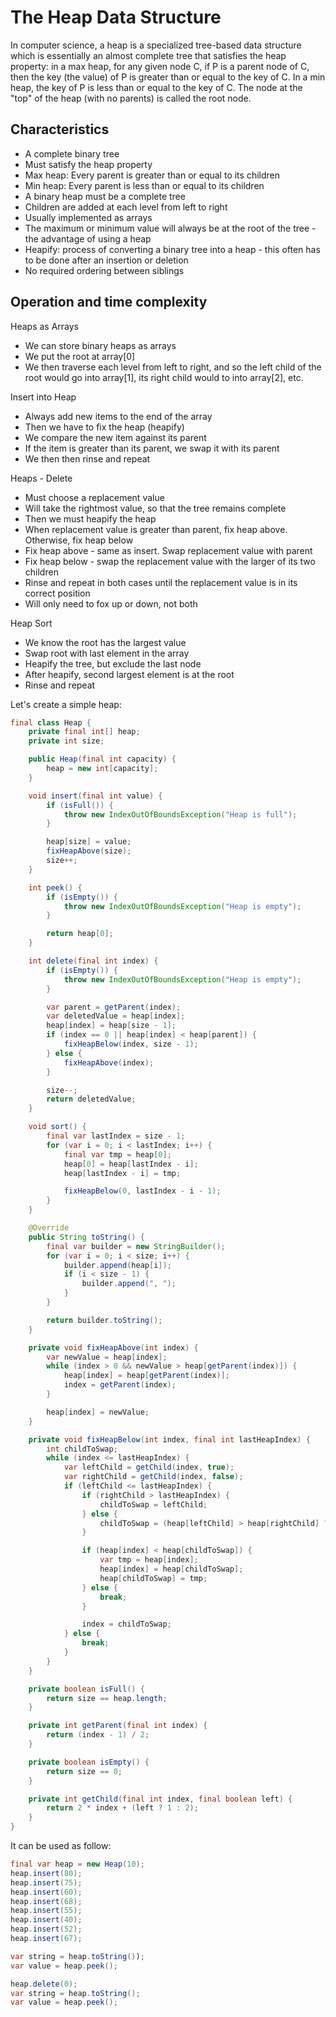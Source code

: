 # The Heap Data Structure

In computer science, a heap is a specialized tree-based data structure which is essentially an almost complete tree that 
satisfies the heap property: in a max heap, for any given node C, if P is a parent node of C, then the key (the value) of 
P is greater than or equal to the key of C. In a min heap, the key of P is less than or equal to the key of C. 
The node at the "top" of the heap (with no parents) is called the root node.

## Characteristics

- A complete binary tree
- Must satisfy the heap property
- Max heap: Every parent is greater than or equal to its children 
- Min heap: Every parent is less than or equal to its children
- A binary heap must be a complete tree
- Children are added at each level from left to right
- Usually implemented as arrays 
- The maximum or minimum value will always be at the root of the tree - the advantage of using a heap
- Heapify: process of converting a binary tree into a heap - this often has to be done after an insertion or deletion
- No required ordering between siblings   

## Operation and time complexity

Heaps as Arrays

* We can store binary heaps as arrays
* We put the root at array[0]
* We then traverse each level from left to right, and so the left child of the root would go into array[1], 
its right child would to into array[2], etc.

Insert into Heap

* Always add new items to the end of the array
* Then we have to fix the heap (heapify)
* We compare the new item against its parent
* If the item is greater than its parent, we swap it with its parent
* We then then rinse and repeat 

Heaps - Delete

* Must choose a replacement value
* Will take the rightmost value, so that the tree remains complete
* Then we must heapify the heap
* When replacement value is greater than parent, fix heap above. Otherwise, fix heap below
* Fix heap above - same as insert. Swap replacement value with parent
* Fix heap below - swap the replacement value with the larger of its two children
* Rinse and repeat in both cases until the replacement value is in its correct position
* Will only need to fox up or down, not both 

Heap Sort

* We know the root has the largest value
* Swap root with last element in the array
* Heapify the tree, but exclude the last node
* After heapify, second largest element is at the root
* Rinse and repeat

Let's create a simple heap:

```java
final class Heap {
    private final int[] heap;
    private int size;

    public Heap(final int capacity) {
        heap = new int[capacity];
    }

    void insert(final int value) {
        if (isFull()) {
            throw new IndexOutOfBoundsException("Heap is full");
        }

        heap[size] = value;
        fixHeapAbove(size);
        size++;
    }

    int peek() {
        if (isEmpty()) {
            throw new IndexOutOfBoundsException("Heap is empty");
        }

        return heap[0];
    }

    int delete(final int index) {
        if (isEmpty()) {
            throw new IndexOutOfBoundsException("Heap is empty");
        }

        var parent = getParent(index);
        var deletedValue = heap[index];
        heap[index] = heap[size - 1];
        if (index == 0 || heap[index] < heap[parent]) {
            fixHeapBelow(index, size - 1);
        } else {
            fixHeapAbove(index);
        }

        size--;
        return deletedValue;
    }

    void sort() {
        final var lastIndex = size - 1;
        for (var i = 0; i < lastIndex; i++) {
            final var tmp = heap[0];
            heap[0] = heap[lastIndex - i];
            heap[lastIndex - i] = tmp;

            fixHeapBelow(0, lastIndex - i - 1);
        }
    }

    @Override
    public String toString() {
        final var builder = new StringBuilder();
        for (var i = 0; i < size; i++) {
            builder.append(heap[i]);
            if (i < size - 1) {
                builder.append(", ");
            }
        }

        return builder.toString();
    }

    private void fixHeapAbove(int index) {
        var newValue = heap[index];
        while (index > 0 && newValue > heap[getParent(index)]) {
            heap[index] = heap[getParent(index)];
            index = getParent(index);
        }

        heap[index] = newValue;
    }

    private void fixHeapBelow(int index, final int lastHeapIndex) {
        int childToSwap;
        while (index <= lastHeapIndex) {
            var leftChild = getChild(index, true);
            var rightChild = getChild(index, false);
            if (leftChild <= lastHeapIndex) {
                if (rightChild > lastHeapIndex) {
                    childToSwap = leftChild;
                } else {
                    childToSwap = (heap[leftChild] > heap[rightChild] ? leftChild : rightChild);
                }

                if (heap[index] < heap[childToSwap]) {
                    var tmp = heap[index];
                    heap[index] = heap[childToSwap];
                    heap[childToSwap] = tmp;
                } else {
                    break;
                }

                index = childToSwap;
            } else {
                break;
            }
        }
    }

    private boolean isFull() {
        return size == heap.length;
    }

    private int getParent(final int index) {
        return (index - 1) / 2;
    }

    private boolean isEmpty() {
        return size == 0;
    }

    private int getChild(final int index, final boolean left) {
        return 2 * index + (left ? 1 : 2);
    }
}
```

It can be used as follow:

```java
final var heap = new Heap(10);
heap.insert(80);
heap.insert(75);
heap.insert(60);
heap.insert(68);
heap.insert(55);
heap.insert(40);
heap.insert(52);
heap.insert(67);

var string = heap.toString());
var value = heap.peek();

heap.delete(0);
var string = heap.toString();
var value = heap.peek();
```